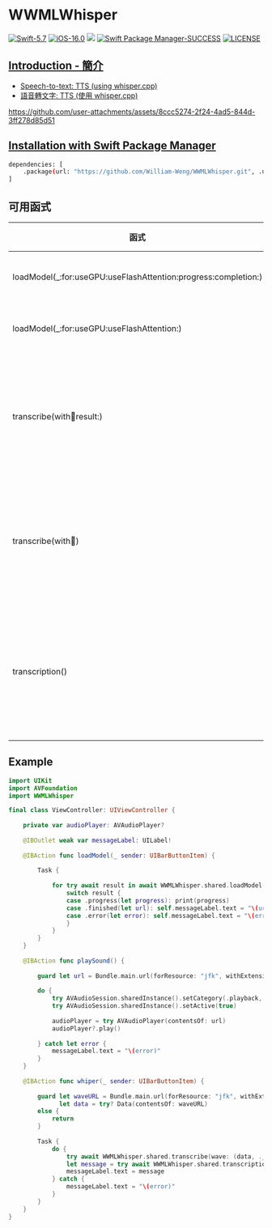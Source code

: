 # WWMLWhisper

[![Swift-5.7](https://img.shields.io/badge/Swift-5.7-orange.svg?style=flat)](https://developer.apple.com/swift/) [![iOS-16.0](https://img.shields.io/badge/iOS-16.0-pink.svg?style=flat)](https://developer.apple.com/swift/) ![](https://img.shields.io/github/v/tag/William-Weng/WWMLWhisper) [![Swift Package Manager-SUCCESS](https://img.shields.io/badge/Swift_Package_Manager-SUCCESS-blue.svg?style=flat)](https://developer.apple.com/swift/) [![LICENSE](https://img.shields.io/badge/LICENSE-MIT-yellow.svg?style=flat)](https://developer.apple.com/swift/)

## [Introduction - 簡介](https://swiftpackageindex.com/William-Weng)
- [Speech-to-text: TTS (using whisper.cpp)](https://github.com/ggml-org/whisper.cpp)
- [語音轉文字: TTS (使用 whisper.cpp)](https://huggingface.co/ggerganov/whisper.cpp)

https://github.com/user-attachments/assets/8ccc5274-2f24-4ad5-844d-3ff278d85d51

## [Installation with Swift Package Manager](https://medium.com/彼得潘的-swift-ios-app-開發問題解答集/使用-spm-安裝第三方套件-xcode-11-新功能-2c4ffcf85b4b)
```bash
dependencies: [
    .package(url: "https://github.com/William-Weng/WWMLWhisper.git", .upToNextMajor(from: "1.1.0"))
]
```

## 可用函式
|函式|說明|
|-|-|
|loadModel(_:for:useGPU:useFlashAttention:progress:completion:)|載入模型|
|loadModel(_:for:useGPU:useFlashAttention:)|載入模型|
|transcribe(with:wave:result:)|把分析的結果抄寫下來|
|transcribe(with:wave:)|把分析的結果抄寫下來|
|transcription()|將分析的結果轉寫成文字|

## Example
```swift
import UIKit
import AVFoundation
import WWMLWhisper

final class ViewController: UIViewController {
    
    private var audioPlayer: AVAudioPlayer?
    
    @IBOutlet weak var messageLabel: UILabel!
    
    @IBAction func loadModel(_ sender: UIBarButtonItem) {
        
        Task {
            
            for try await result in await WWMLWhisper.shared.loadModel(WWMLWhisper.ModelType.Tiny.default, useGPU: false) {
                switch result {
                case .progress(let progress): print(progress)
                case .finished(let url): self.messageLabel.text = "\(url)"
                case .error(let error): self.messageLabel.text = "\(error)"
                }
            }
        }
    }
    
    @IBAction func playSound() {
        
        guard let url = Bundle.main.url(forResource: "jfk", withExtension: "wav") else { return }
        
        do {
            try AVAudioSession.sharedInstance().setCategory(.playback, mode: .default)
            try AVAudioSession.sharedInstance().setActive(true)
            
            audioPlayer = try AVAudioPlayer(contentsOf: url)
            audioPlayer?.play()
            
        } catch let error {
            messageLabel.text = "\(error)"
        }
    }
    
    @IBAction func whiper(_ sender: UIBarButtonItem) {
        
        guard let waveURL = Bundle.main.url(forResource: "jfk", withExtension: "wav"),
              let data = try? Data(contentsOf: waveURL)
        else {
            return
        }
        
        Task {
            do {
                try await WWMLWhisper.shared.transcribe(wave: (data, ._16bits))
                let message = try await WWMLWhisper.shared.transcription().get()
                messageLabel.text = message
            } catch {
                messageLabel.text = "\(error)"
            }
        }
    }
}
```


